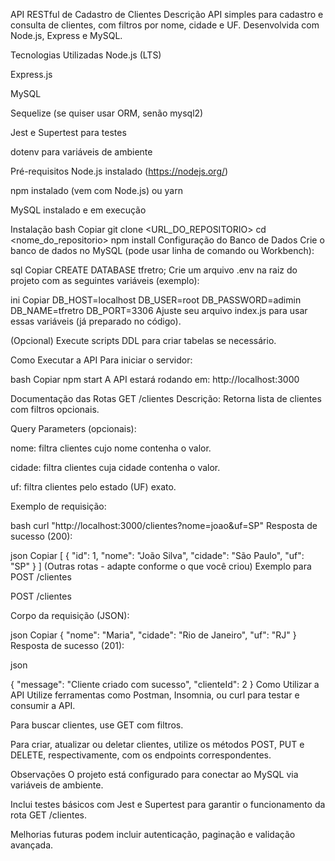 API RESTful de Cadastro de Clientes
Descrição
API simples para cadastro e consulta de clientes, com filtros por nome, cidade e UF. Desenvolvida com Node.js, Express e MySQL.

Tecnologias Utilizadas
Node.js (LTS)

Express.js

MySQL

Sequelize (se quiser usar ORM, senão mysql2)

Jest e Supertest para testes

dotenv para variáveis de ambiente

Pré-requisitos
Node.js instalado (https://nodejs.org/)

npm instalado (vem com Node.js) ou yarn

MySQL instalado e em execução

Instalação
bash
Copiar
git clone <URL_DO_REPOSITORIO>
cd <nome_do_repositorio>
npm install
Configuração do Banco de Dados
Crie o banco de dados no MySQL (pode usar linha de comando ou Workbench):

sql
Copiar
CREATE DATABASE tfretro;
Crie um arquivo .env na raiz do projeto com as seguintes variáveis (exemplo):

ini
Copiar
DB_HOST=localhost
DB_USER=root
DB_PASSWORD=adimin
DB_NAME=tfretro
DB_PORT=3306
Ajuste seu arquivo index.js para usar essas variáveis (já preparado no código).

(Opcional) Execute scripts DDL para criar tabelas se necessário.

Como Executar a API
Para iniciar o servidor:

bash
Copiar
npm start
A API estará rodando em: http://localhost:3000

Documentação das Rotas
GET /clientes
Descrição: Retorna lista de clientes com filtros opcionais.

Query Parameters (opcionais):

nome: filtra clientes cujo nome contenha o valor.

cidade: filtra clientes cuja cidade contenha o valor.

uf: filtra clientes pelo estado (UF) exato.

Exemplo de requisição:

bash
curl "http://localhost:3000/clientes?nome=joao&uf=SP"
Resposta de sucesso (200):

json
Copiar
[
  {
    "id": 1,
    "nome": "João Silva",
    "cidade": "São Paulo",
    "uf": "SP"
  }
]
(Outras rotas - adapte conforme o que você criou)
Exemplo para POST /clientes

POST /clientes

Corpo da requisição (JSON):

json
Copiar
{
  "nome": "Maria",
  "cidade": "Rio de Janeiro",
  "uf": "RJ"
}
Resposta de sucesso (201):

json

{
  "message": "Cliente criado com sucesso",
  "clienteId": 2
}
Como Utilizar a API
Utilize ferramentas como Postman, Insomnia, ou curl para testar e consumir a API.

Para buscar clientes, use GET com filtros.

Para criar, atualizar ou deletar clientes, utilize os métodos POST, PUT e DELETE, respectivamente, com os endpoints correspondentes.

Observações
O projeto está configurado para conectar ao MySQL via variáveis de ambiente.

Inclui testes básicos com Jest e Supertest para garantir o funcionamento da rota GET /clientes.

Melhorias futuras podem incluir autenticação, paginação e validação avançada.

